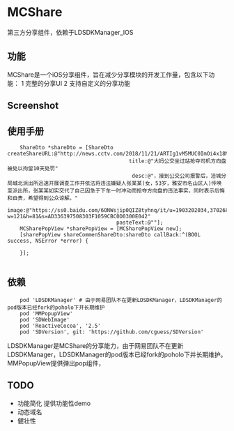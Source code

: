 # MCShare
第三方分享组件，依赖于LDSDKManager_IOS

## 功能
MCShare是一个iOS分享组件，旨在减少分享模块的开发工作量，包含以下功能：
1 完整的分享UI
2 支持自定义的分享功能

## Screenshot


## 使用手册

```
    ShareDto *shareDto = [ShareDto createShareURL:@"http://news.cctv.com/2018/11/21/ARTIg1vM5MUC0ImOi4x18MOh181121.shtml"
                                       title:@"大妈公交坐过站抢夺司机方向盘 被处以拘留10天处罚"
                                        desc:@"，接到公交公司报警后，涪城分局城北派出所迅速开展调查工作并依法将违法嫌疑人张某某(女，53岁，雅安市名山区人)传唤至派出所，张某某如实交代了自己因急于下车一时冲动而抢夺方向盘的违法事实，同时表示后悔和自责，希望得到公众谅解。"
                                       image:@"https://ss0.baidu.com/6ONWsjip0QIZ8tyhnq/it/u=1903202034,3702680589&fm=55&app=22&f=JPEG?w=121&h=81&s=AD336397508303F1059CBC0D0300E042"
                                   pasteText:@""];
    MCSharePopView *sharePopView = [MCSharePopView new];
    [sharePopView shareCommenShareDto:shareDto callBack:^(BOOL success, NSError *error) {

    }];
    
```

## 依赖

```
    pod 'LDSDKManager' # 由于网易团队不在更新LDSDKManager，LDSDKManager的pod版本已经fork的poholo下并长期维护
    pod 'MMPopupView'
    pod 'SDWebImage'
    pod 'ReactiveCocoa', '2.5'
    pod 'SDVersion', git: 'https://github.com/cguess/SDVersion'
```
LDSDKManager是MCShare的分享能力，由于网易团队不在更新LDSDKManager，LDSDKManager的pod版本已经fork的poholo下并长期维护。
MMPopupView提供弹出pop组件，


## TODO
- 功能简化
   提供功能性demo
- 动态域名
- 健壮性